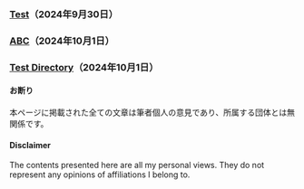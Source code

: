 ### [Test](/Test.md)（2024年9月30日）

### [ABC](/ABC.md)（2024年10月1日）

### [Test Directory](/Test/README.md)（2024年10月1日）

#### お断り
本ページに掲載された全ての文章は筆者個人の意見であり、所属する団体とは無関係です。

#### Disclaimer
The contents presented here are all my personal views. They do not represent any opinions of affiliations I belong to.
